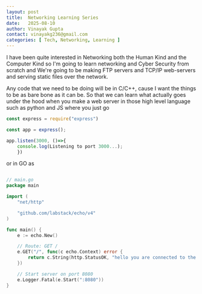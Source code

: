 ```yaml
--- 
layout: post 
title:  Networking Learning Series 
date:   2025-08-10 
author: Vinayak Gupta 
contact: vinayakg236@gmail.com
categories: [ Tech, Networking, Learning ]
---
```


I have been quite interested in Networking both the Human Kind and the Computer Kind so I'm going to learn networking and 
Cyber Security from scratch and We're going to be making FTP servers and TCP/IP web-servers and serving static files over 
the network. 


Any code that we need to be doing will be in C/C++, cause I want the things to be as bare bone as it can be. So that we can 
learn what actually goes under the hood when you make a web server in those high level language such as python and JS where 
you just go

```javascript
const express = require("express")

const app = express();

app.listen(3000, ()=>{
    console.log(Listening to port 3000...);
    })
```

or in GO as 

```go

// main.go
package main

import (
	"net/http"

	"github.com/labstack/echo/v4"
)

func main() {
	e := echo.New()

	// Route: GET /
	e.GET("/", func(c echo.Context) error {
		return c.String(http.StatusOK, "hello you are connected to the GO echo server")
	})

	// Start server on port 8080
	e.Logger.Fatal(e.Start(":8080"))
}


```
